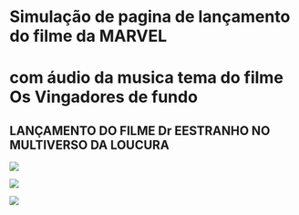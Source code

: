 # Simulação de pagina de lançamento do filme da MARVEL  

# com áudio da musica tema do filme Os Vingadores de fundo

## LANÇAMENTO DO FILME Dr EESTRANHO NO MULTIVERSO DA LOUCURA

<p align="center">

<img src=./prints_de_tela/imagem_inicial.jpg> <br />

<img src=./prints_de_tela/imagem_intermediaria.jpg> <br /> 
 
<img src=./prints_de_tela/imagem_final.jpg> <br />
